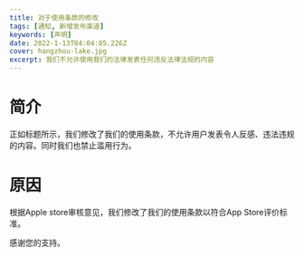 ```yaml
---
title: 对于使用条款的修改
tags: [通知, 新增发布渠道]
keywords: [声明]
date: 2022-1-13T04:04:05.226Z
cover: hangzhou-lake.jpg
excerpt: 我们不允许使用我们的法律发表任何违反法律法规的内容
---
```


# 简介

正如标题所示，我们修改了我们的使用条款，不允许用户发表令人反感、违法违规的内容。同时我们也禁止滥用行为。

# 原因

根据Apple store审核意见，我们修改了我们的使用条款以符合App Store评价标准。

感谢您的支持。
